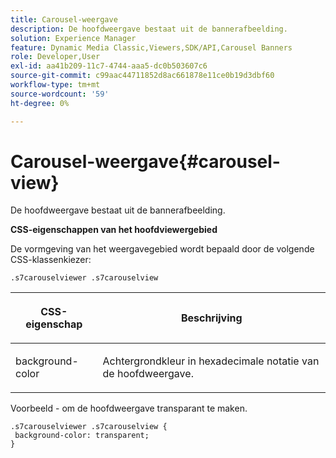```yaml
---
title: Carousel-weergave
description: De hoofdweergave bestaat uit de bannerafbeelding.
solution: Experience Manager
feature: Dynamic Media Classic,Viewers,SDK/API,Carousel Banners
role: Developer,User
exl-id: aa41b209-11c7-4744-aaa5-dc0b503607c6
source-git-commit: c99aac44711852d8ac661878e11ce0b19d3dbf60
workflow-type: tm+mt
source-wordcount: '59'
ht-degree: 0%

---
```


# Carousel-weergave{#carousel-view}

De hoofdweergave bestaat uit de bannerafbeelding.

<!--<a id="section_061E550C1C1D4DB2BD663A898895B38C"></a>-->

**CSS-eigenschappen van het hoofdviewergebied**

De vormgeving van het weergavegebied wordt bepaald door de volgende CSS-klassenkiezer:

```
.s7carouselviewer .s7carouselview
```

<table id="table_94EE3F5BBE4547C0B4943471CEE7EDE4"> 
 <thead> 
  <tr> 
   <th colname="col1" class="entry"> <p> CSS-eigenschap </p> </th> 
   <th colname="col2" class="entry"> <p>Beschrijving </p> </th> 
  </tr> 
 </thead>
 <tbody> 
  <tr> 
   <td colname="col1"> <p> <span class="codeph"> background-color </span> </p> </td> 
   <td colname="col2"> <p> Achtergrondkleur in hexadecimale notatie van de hoofdweergave. </p> </td> 
  </tr> 
 </tbody> 
</table>

Voorbeeld - om de hoofdweergave transparant te maken.

```
.s7carouselviewer .s7carouselview { 
 background-color: transparent; 
}
```
